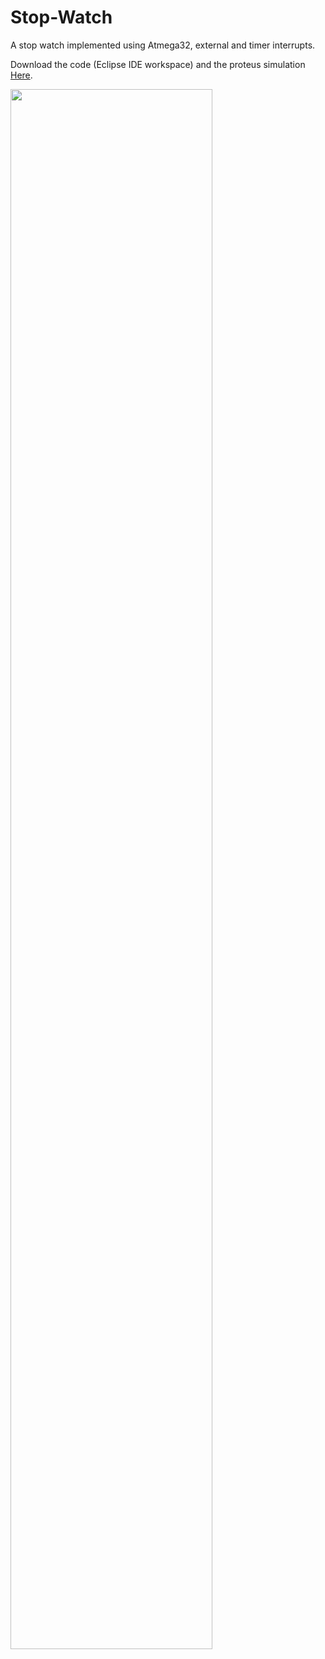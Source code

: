 # Stop-Watch

A stop watch implemented using Atmega32, external and timer interrupts.

Download the code (Eclipse IDE workspace) and the proteus simulation <a href="https://drive.google.com/file/d/1aU1MHHHq1FTrZ1BpoNn3LS9U6D5qVPBP/view">Here</a>.


<img src="https://user-images.githubusercontent.com/85295041/219112736-6acec6e0-e7cf-418e-a00d-132b96ba2b5f.png" style="display:block; width: 80%;">
